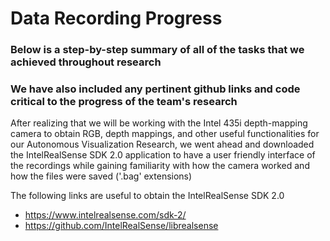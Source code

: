 # Data Recording Progress

### Below is a step-by-step summary of all of the tasks that we achieved throughout research
### We have also included any pertinent github links and code critical to the progress of the team's research


After realizing that we will be working with the Intel 435i depth-mapping camera to obtain RGB, depth mappings, and other useful functionalities for our Autonomous Visualization Research, we went ahead and downloaded the IntelRealSense SDK 2.0 application to have a user friendly interface of the recordings while gaining familiarity with how the camera worked and how the files were saved ('.bag' extensions)

The following links are useful to obtain the IntelRealSense SDK 2.0 

* https://www.intelrealsense.com/sdk-2/
* https://github.com/IntelRealSense/librealsense






